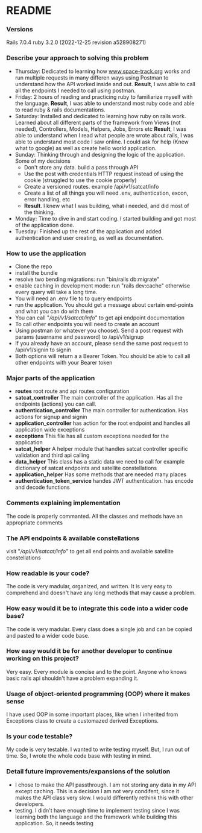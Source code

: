 # README

### Versions

Rails 7.0.4
ruby 3.2.0 (2022-12-25 revision a528908271)

### Describe your approach to solving this problem 

- Thursday: Dedicated to learning how www.space-track.org works and run multiple requests in many differen ways using Postman to understand how the API worked inside and out. **Result**, I was able to call all the endpoints I needed to call using postman.
- Friday: 2 hours of reading and practicing ruby to familiarize myself with the language. **Result**, I was able to understand most ruby code and able to read ruby & rails documentations.
- Saturday: Installed and dedicated to learning how ruby on rails work. Learned about all different parts of the framework from Views (not needed), Controllers, Models, Helpers, Jobs, Errors etc **Result**, I was able to understand when I read what people are wrote about rails, I was able to understand most code I saw online. I could ask for help (Knew what to google) as well as create hello world application.
- Sunday: Thinking through and designing the logic of the application. Some of my decisions
  - Don't store any data. build a pass through API
  - Use the post with credentials HTTP request instead of using the cookie (struggled to use the cookie properly)
  - Create a versioned routes. example /api/v1/satcat/info
  - Create a list of all things you will need .env, authentication, excon, error handling, etc
  - **Result**. I knew what I was building, what i needed, and did most of the thinking.
- Monday: Time to dive in and start coding. I started building and got most of the application done.
- Tuesday: Finished up the rest of the application and added authentication and user creating, as well as documentation.

### How to use the application

- Clone the repo
- install the bundle
- resolve two bending migrations: run "bin/rails db:migrate"
- enable caching in development mode: run "rails dev:cache" otherwise every query will take a long time.
- You will need an .env file to to query endpoints
- run the application. You should get a message about certain end-points and what you can do with them
- You can call "_/api/v1/satcat/info_" to get api endpoint documentation
- To call other endpoints you will need to create an account
- Using postman (or whatever you choose). Send a post request with params (username and password) to /api/v1/signup
- If you already have an account, please send the same post request to /api/v1/signin to signin
- Both options will return a a Bearer Token. You should be able to call all other endpoints with your Bearer token

### Major parts of the application

- **routes** root route and api routes configuration
- **satcat_controller** The main controller of the application. Has all the endpoints (actions) you can call.
- **authentication_controller** The main controller for authentication. Has actions for signup and signin
- **application_controller** has action for the root endpoint and handles all application wide exceptions
- **exceptions** This file has all custom exceptions needed for the application
- **satcat_helper** A helper module that handles satcat controller specific validation and third api calling
- **data_helper** This class has a static data we need to call for example dictionary of satcat endpoints and satellite constellations
- **application_helper** Has some methods that are needed many places
- **authentication_token_service** handes JWT authentication. has encode and decode functions

### Comments explaining implementation

The code is properly commanted. All the classes and methods have an appropriate comments

### The API endpoints & available constellations

visit "_/api/v1/satcat/info_" to get all end points and available satellite constellations

### How readable is your code?

The code is very madular, organized, and written. It is very easy to comprehend and doesn't have any long methods that may cause a problem.

### How easy would it be to integrate this code into a wider code base?

The code is very madular. Every class does a single job and can be copied and pasted to a wider code base.

### How easy would it be for another developer to continue working on this project?

Very easy. Every module is concise and to the point. Anyone who knows basic rails api shouldn't have a problem expanding it.

### Usage of object-oriented programming (OOP) where it makes sense

I have used OOP in some important places, like when I inherited from Exceptions class to create a customazed derived Exceptions.

### Is your code testable?

My code is very testable. I wanted to write testing myself. But, I run out of time. So, I wrote the whole code base with testing in mind.

### Detail future improvements/expansions of the solution

- I chose to make the API passthrough. I am not storing any data in my API except caching. This is a decision I am not very condifent, since it makes the API class very slow. I would differently rethink this with other developers.
- testing. I didn't have enough time to implement testing since I was learning both the language and the framework while building this application. So, it needs testing
